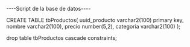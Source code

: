 ----Script de la base de datos----

CREATE TABLE tbProductos(
    uuid_producto varchar2(100) primary key,
    nombre varchar2(100),
    precio number(5,2),
    categoria varchar2(100)
);

drop table tbProductos cascade constraints;
